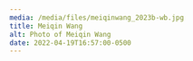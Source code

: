 ```yaml
---
media: /media/files/meiqinwang_2023b-wb.jpg
title: Meiqin Wang
alt: Photo of Meiqin Wang
date: 2022-04-19T16:57:00-0500
---
```

